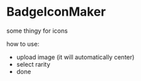 # BadgeIconMaker
 
some thingy for icons

how to use:
- upload image (it will automatically center)
- select rarity
- done
